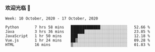 ### 欢迎光临 👋

<!--
**lianganqing/lianganqing** is a ✨ _special_ ✨ repository because its `README.md` (this file) appears on your GitHub profile.

Here are some ideas to get you started:

- 🔭 I’m currently working on ...
- 🌱 I’m currently learning ...
- 👯 I’m looking to collaborate on ...
- 🤔 I’m looking for help with ...
- 💬 Ask me about ...
- 📫 How to reach me: ...
- 😄 Pronouns: ...
- ⚡ Fun fact: ...
-->
<!--START_SECTION:waka-->
```text
Week: 10 October, 2020 - 17 October, 2020

Python       7 hrs 58 mins   █████████████░░░░░░░░░░░░   52.66 % 
Java         3 hrs 36 mins   ██████░░░░░░░░░░░░░░░░░░░   23.85 % 
JavaScript   1 hr 50 mins    ███░░░░░░░░░░░░░░░░░░░░░░   12.18 % 
Vue.js       1 hr 24 mins    ██▒░░░░░░░░░░░░░░░░░░░░░░   09.28 % 
HTML         16 mins         ▒░░░░░░░░░░░░░░░░░░░░░░░░   01.83 % 
```
<!--END_SECTION:waka-->
